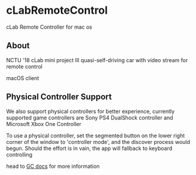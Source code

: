 # cLabRemoteControl

cLab Remote Controller for mac os

## About

NCTU '18 cLab mini project III quasi-self-driving car with video stream for remote control

macOS client

## Physical Controller Support

We also support physical controllers for better experience, currently supported game controllers are Sony PS4 DualShock controller and Microsoft Xbox One Controller

To use a physical controller, set the segmented button on the lower right corner of the window to 'controller mode',
and the discover process would begun.
Should the effort is in vain, the app will fallback to keyboard controlling

head to [GC docs](physicalControllerSupport/README.md) for more information
